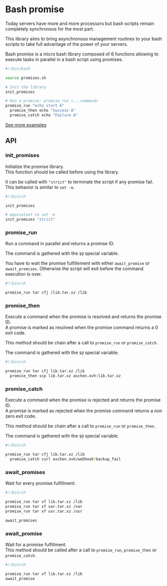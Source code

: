 # Bash promise

Today servers have more and more processors but bash scripts remain completely synchronous for the most part.

This library aims to bring asynchronous management routines to your bash scripts to take full advantage of the power of your servers.

Bash promise is a micro bash library composed of 6 functions allowing to execute tasks in parallel in a bash script using promises.

```bash
#!/bin/bash

source promises.sh

# Init the library
init_promises

# Run a promise: promise_run <...command>
promise_run "echo start A"
  promise_then echo "Success A"
  promise_catch echo "Failure A"

```

[See more examples](./examples.sh)

## API

### init_promises

Initialize the promise library.  
This function should be called before using the library.

It can be called with `"strict"` to terminate the script if any promise fail.  
This behavior is similar to `set -e`.

```bash
#!/bin/sh

init_promises

# equivalent to set -e
init_promises "strict"
```

### promise_run

Run a command in parallel and returns a promise ID.  

The command is gathered with the `$@` special variable.  

You have to wait the promise fulfillement with either `await_promise` or `await_promises`. Otherwise the script will exit before the command execution is over.

```bash
#!/bin/sh

promise_run tar cfj /lib.tar.xz /lib

```

### promise_then

Execute a command when the promise is resolved and returns the promise ID.  
A promise is marked as resolved when the promise command returns a 0 exit code.


This method should be chain after a call to `promise_run` or `promise_catch`.

The command is gathered with the `$@` special variable.  

```bash
#!/bin/sh

promise_run tar cfj lib.tar.xz /lib
  promise_then scp lib.tar.xz aschen.ovh:lib.tar.xz
```

### promise_catch

Execute a command when the promise is rejected and returns the promise ID.  
A promise is marked as rejected when the promise command returns a non zero exit code.


This method should be chain after a call to `promise_run` or `promise_then`.

The command is gathered with the `$@` special variable.  

```bash
#!/bin/sh

promise_run tar cfj lib.tar.xz /lib
  promise_catch curl aschen.ovh/webhook?backup_fail
```

### await_promises

Wait for every promise fulfillment.  

```bash
#!/bin/sh

promise_run tar xf lib.tar.xz /lib
promise_run tar xf var.tar.xz /var
promise_run tar xf usr.tar.xz /usr

await_promises
```

### await_promise

Wait for a promise fulfillment.  
This method should be called after a call to `promise_run`, `promise_then` or `promise_catch`.

```bash
#!/bin/sh

promise_run tar xf lib.tar.xz /lib
await_promise
```